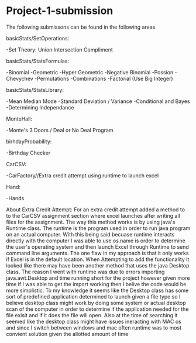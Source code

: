 # Project-1-submission
The following submissons can be found in the following areas

basicStats/SetOperations:

-Set Theory: Union Intersection Compliment

basicStats/StatsFormulas:

-Binomial
-Geometric
-Hyper Geometric
-Negative Binomial
-Possion
-Chevychev
-Permutations 
-Combinations
-Factorial (Use Big Integer)

basicStats/StatsLibrary:

-Mean Median Mode
-Standard Deviation / Variance
-Conditional and Bayes
-Determining Independance

MonteHall:

-Monte's 3 Doors / Deal or No Deal Program

birhdayProbability:

-Birthday Checker

CarCSV:

-CarFactory//Extra credit attempt using runtime to launch excel

Hand:

-Hands


About Extra Credit Attempt:
For an extra credit attempt added a method to to the CarCSV assignment section where excel launches after writing all files for the assignment. 
The way this method works is by using java's Runtime class. The runtime is the program used in order to run java program on an actual computer. 
With this being said becuase runtime interacts directly with the computer I was able to use os.name is order to determine the user's operating system
and then launch Excel through Runtime to send command line arguments. The one flaw in my approach is that it only works if Excel is in the default location. 
When Attempting to add the functionality it looked like there may have been another method that uses the java Desktop class. The reason I went with runtime was due to errors importing
java.awt.Desktop and time running short for the project however given more time if I was able to get the import working then I belive the code would be more simplistic. To my knowledge 
it seems like the Desktop class has some sort of predefined application determined to launch given a file type so I believe desktop class might work by doing some system or actual desktop
scan of the computer in order to determine if the application needed for the file exisit and if it does the file will open. Also at the time of searching it seemed like the desktop class 
might have issues ineracting with MAC os and since I switch between windows and mac often runtime was to most convient solution given the allotted amount of time
